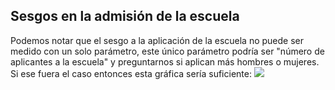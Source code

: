 ## Sesgos en la admisión de la escuela

Podemos notar que el sesgo a la aplicación de la escuela no puede ser medido con un solo 
parámetro, este único parámetro podría ser "número de aplicantes a la escuela" y 
preguntarnos si aplican más hombres o mujeres. Si ese fuera el caso entonces
esta gráfica sería suficiente: 
![](aplicantesporgenero.png)
